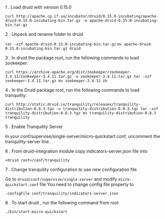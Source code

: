1 . Load druid with version 0.15.0

`curl http://apache.cp.if.ua/incubator/druid/0.15.0-incubating/apache-druid-0.15.0-incubating-bin.tar.gz -o apache-druid-0.15.0-incubating-bin.tar.gz`

2 . Unpack and rename folder to druid

`tar -xzf apache-druid-0.15.0-incubating-bin.tar.gz`
`mv apache-druid-0.15.0-incubating-bin.tar.gz druid`

3 . In druid the package root, run the following commands to load zookeeper:

`curl https://archive.apache.org/dist/zookeeper/zookeeper-3.4.11/zookeeper-3.4.11.tar.gz -o zookeeper-3.4.11.tar.gz
 tar -xzf zookeeper-3.4.11.tar.gz
 mv zookeeper-3.4.11 zk`
 
 4 . In the Druid package root, run the following commands to load tranquility:
 
 `curl http://static.druid.io/tranquility/releases/tranquility-distribution-0.8.3.tgz -o tranquility-distribution-0.8.3.tgz
  tar -xzf tranquility-distribution-0.8.3.tgz
  mv tranquility-distribution-0.8.3 tranquility`
  
  5 . Enable Tranquility Server
  
  In your conf/supervise/single-server/micro-quickstart.conf, uncomment the tranquility-server line.
  
  6 . From druid-integration module copy indicators-server.json file into 
  
  `<druid root>/conf/tranquility`
  
  7 . Change tranquility configuration to use new configuration file
  
  Go to `druid/conf/supervise/single-server` and modify `micro-quickstart.conf` file
  You need to change config file property to
  
  `-configFile conf/tranquility/indicators-server.json`
  
  8 . To start druid , run the following command from root
  
  `./bin/start-micro-quickstart`
  
  
